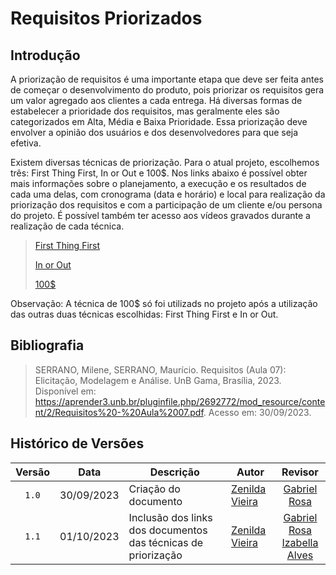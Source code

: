 # Requisitos Priorizados

## Introdução

A priorização de requisitos é uma importante etapa que deve ser feita antes de começar o desenvolvimento do produto, pois priorizar os requisitos gera um valor agregado aos clientes a cada entrega. Há diversas formas de estabelecer a prioridade dos requisitos, mas geralmente eles são categorizados em Alta, Média e Baixa Prioridade. Essa priorização deve envolver a opinião dos usuários e dos desenvolvedores para que seja efetiva.

Existem diversas técnicas de priorização. Para o atual projeto, escolhemos três: First Thing First, In or Out e 100$. Nos links abaixo é possível obter mais informações sobre o planejamento, a execução e os resultados de cada uma delas, com cronograma (data e horário) e local para realização da priorização dos requisitos e com a participação de um cliente e/ou persona do projeto. É possível também ter acesso aos vídeos gravados durante a realização de cada técnica.

> [First Thing First](tecnicas-priorizacao/first-thing-first.md)
> 
> [In or Out](tecnicas-priorizacao/in%20our%20out.md)
> 
> [100\$](tecnicas-priorizacao/100$.md)
> 

Observação: A técnica de 100$ só foi utilizads no projeto após a utilização das outras duas técnicas escolhidas: First Thing First e In or Out.


## Bibliografia
> SERRANO, Milene, SERRANO, Maurício. Requisitos (Aula 07): Elicitação, Modelagem e Análise. UnB Gama, Brasília, 2023. Disponível em: <https://aprender3.unb.br/pluginfile.php/2692772/mod_resource/content/2/Requisitos%20-%20Aula%2007.pdf>. Acesso em: 30/09/2023.

## Histórico de Versões
|Versão|Data|Descrição|Autor|Revisor|
|:----:|----|---------|-----|:-------:|
|`1.0`|30/09/2023|Criação do documento|[Zenilda Vieira](https://github.com/zenildavieira)|[Gabriel Rosa](https://github.com/gabrielrosa09)|
|`1.1`|01/10/2023|Inclusão dos links dos documentos das técnicas de priorização|[Zenilda Vieira](https://github.com/zenildavieira)|[Gabriel Rosa](https://github.com/gabrielrosa09) <br> [Izabella Alves](https://github.com/izabellaalves) |




